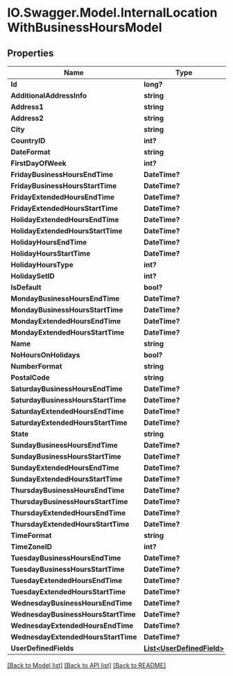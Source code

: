 # IO.Swagger.Model.InternalLocationWithBusinessHoursModel
## Properties

Name | Type | Description | Notes
------------ | ------------- | ------------- | -------------
**Id** | **long?** |  | [optional] 
**AdditionalAddressInfo** | **string** |  | [optional] 
**Address1** | **string** |  | [optional] 
**Address2** | **string** |  | [optional] 
**City** | **string** |  | [optional] 
**CountryID** | **int?** |  | [optional] 
**DateFormat** | **string** |  | [optional] 
**FirstDayOfWeek** | **int?** |  | [optional] 
**FridayBusinessHoursEndTime** | **DateTime?** |  | [optional] 
**FridayBusinessHoursStartTime** | **DateTime?** |  | [optional] 
**FridayExtendedHoursEndTime** | **DateTime?** |  | [optional] 
**FridayExtendedHoursStartTime** | **DateTime?** |  | [optional] 
**HolidayExtendedHoursEndTime** | **DateTime?** |  | [optional] 
**HolidayExtendedHoursStartTime** | **DateTime?** |  | [optional] 
**HolidayHoursEndTime** | **DateTime?** |  | [optional] 
**HolidayHoursStartTime** | **DateTime?** |  | [optional] 
**HolidayHoursType** | **int?** |  | [optional] 
**HolidaySetID** | **int?** |  | [optional] 
**IsDefault** | **bool?** |  | [optional] 
**MondayBusinessHoursEndTime** | **DateTime?** |  | [optional] 
**MondayBusinessHoursStartTime** | **DateTime?** |  | [optional] 
**MondayExtendedHoursEndTime** | **DateTime?** |  | [optional] 
**MondayExtendedHoursStartTime** | **DateTime?** |  | [optional] 
**Name** | **string** |  | [optional] 
**NoHoursOnHolidays** | **bool?** |  | [optional] 
**NumberFormat** | **string** |  | [optional] 
**PostalCode** | **string** |  | [optional] 
**SaturdayBusinessHoursEndTime** | **DateTime?** |  | [optional] 
**SaturdayBusinessHoursStartTime** | **DateTime?** |  | [optional] 
**SaturdayExtendedHoursEndTime** | **DateTime?** |  | [optional] 
**SaturdayExtendedHoursStartTime** | **DateTime?** |  | [optional] 
**State** | **string** |  | [optional] 
**SundayBusinessHoursEndTime** | **DateTime?** |  | [optional] 
**SundayBusinessHoursStartTime** | **DateTime?** |  | [optional] 
**SundayExtendedHoursEndTime** | **DateTime?** |  | [optional] 
**SundayExtendedHoursStartTime** | **DateTime?** |  | [optional] 
**ThursdayBusinessHoursEndTime** | **DateTime?** |  | [optional] 
**ThursdayBusinessHoursStartTime** | **DateTime?** |  | [optional] 
**ThursdayExtendedHoursEndTime** | **DateTime?** |  | [optional] 
**ThursdayExtendedHoursStartTime** | **DateTime?** |  | [optional] 
**TimeFormat** | **string** |  | [optional] 
**TimeZoneID** | **int?** |  | [optional] 
**TuesdayBusinessHoursEndTime** | **DateTime?** |  | [optional] 
**TuesdayBusinessHoursStartTime** | **DateTime?** |  | [optional] 
**TuesdayExtendedHoursEndTime** | **DateTime?** |  | [optional] 
**TuesdayExtendedHoursStartTime** | **DateTime?** |  | [optional] 
**WednesdayBusinessHoursEndTime** | **DateTime?** |  | [optional] 
**WednesdayBusinessHoursStartTime** | **DateTime?** |  | [optional] 
**WednesdayExtendedHoursEndTime** | **DateTime?** |  | [optional] 
**WednesdayExtendedHoursStartTime** | **DateTime?** |  | [optional] 
**UserDefinedFields** | [**List&lt;UserDefinedField&gt;**](UserDefinedField.md) |  | [optional] 

[[Back to Model list]](../README.md#documentation-for-models) [[Back to API list]](../README.md#documentation-for-api-endpoints) [[Back to README]](../README.md)

